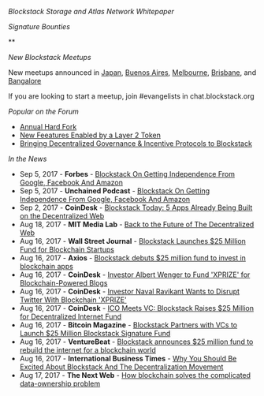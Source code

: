 
*Blockstack Storage and Atlas Network Whitepaper*



*Signature Bounties*


**


*New Blockstack Meetups*

New meetups announced in [Japan](https://www.meetup.com/Blockstack-Japan/), [Buenos Aires](https://www.meetup.com/Blockstack-Buenos-Aires/), [Melbourne](https://www.meetup.com/Blockstack-Melbourne/), [Brisbane](https://www.meetup.com/Blockstack-Brisbane/), and [Bangalore](https://www.meetup.com/Blockstack-Bangalore/)

If you are looking to start a meetup, join #evangelists in chat.blockstack.org


*Popular on the Forum*

- [Annual Hard Fork](https://forum.blockstack.org/t/annual-hard-fork-2017/1618/6)
- [New Feeatures Enabled by a Layer 2 Token](https://forum.blockstack.org/t/new-features-enabled-by-a-layer-2-token/1327/11)
- [Bringing Decentralized Governance & Incentive Protocols to Blockstack](https://forum.blockstack.org/t/bringing-decentralized-governance-incentivized-protocols-to-blockstack/1315/7)


*In the News*

* Sep 5, 2017 - **Forbes** - [Blockstack On Getting Independence From Google, Facebook And Amazon](https://www.forbes.com/sites/laurashin/2017/09/05/blockstack-on-how-to-take-control-from-google-facebook-and-amazon/)
* Sep 5, 2017 - **Unchained Podcast** - [Blockstack On Getting Independence From Google, Facebook And Amazon](http://unchained.forbes.libsynpro.com/blockstack-on-getting-independence-from-google-facebook-and-amazon)
* Sep 2, 2017 - **CoinDesk** - [Blockstack Today: 5 Apps Already Being Built on the Decentralized Web](https://www.coindesk.com/building-blockstack-five-firms-show-us-just-platform-capable/)
* Aug 18, 2017 - **MIT Media Lab** - [Back to the Future of The Decentralized Web](http://dci.mit.edu/decentralizedweb)
* Aug 16, 2017 - **Wall Street Journal** - [Blockstack Launches $25 Million Fund for Blockchain Startups](https://www.wsj.com/articles/blockstack-launches-25-million-fund-for-blockchain-startups-1502883001)
* Aug 16, 2017 - **Axios** - [Blockstack debuts $25 million fund to invest in blockchain apps](https://www.axios.com/blockstack-debuts-25-million-fund-to-invest-in-blockchain-apps-2473465582.html?utm_source=twitter&utm_medium=twsocialshare&utm_campaign=organic)
* Aug 16, 2017 - **CoinDesk** - [Investor Albert Wenger to Fund 'XPRIZE' for Blockchain-Powered Blogs](https://www.coindesk.com/investor-albert-wenger-to-fund-xprize-for-blockchain-powered-blogs/)
* Aug 16, 2017 - **CoinDesk** - [Investor Naval Ravikant Wants to Disrupt Twitter With Blockchain 'XPRIZE'](https://www.coindesk.com/investor-naval-ravikant-wants-disrupt-twitter-blockchain-xprize/)
* Aug 16, 2017 - **CoinDesk** - [ICO Meets VC: Blockstack Raises $25 Million for Decentralized Internet Fund](https://www.coindesk.com/ico-meets-vc-blockstack-raises-25-million-decentralized-internet-fund/)
* Aug 16, 2017 - **Bitcoin Magazine** - [Blockstack Partners with VCs to Launch $25 Million Blockstack Signature Fund](https://bitcoinmagazine.com/articles/blockstack-partners-vcs-launch-25-million-blockstack-signature-fund/)
* Aug 16, 2017 - **VentureBeat** - [Blockstack announces $25 million fund to rebuild the internet for a blockchain world](https://venturebeat.com/2017/08/16/blockstack-announces-25-million-fund-to-rebuild-the-internet-for-a-blockchain-world/)
* Aug 16, 2017 - **International Business Times** - [Why You Should Be Excited About Blockstack And The Decentralization Movement](http://www.ibtimes.com/why-you-should-be-excited-about-blockstack-decentralization-movement-2579340)
* Aug 17, 2017 - **The Next Web** - [How blockchain solves the complicated data-ownership problem](https://thenextweb.com/contributors/2017/08/17/blockchain-solves-complicated-data-ownership-problem/#.tnw_3Wix5qOC)
